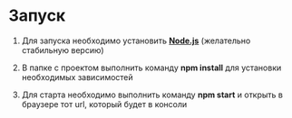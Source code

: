 # Запуск

1. Для запуска необходимо установить [**Node.js**](https://nodejs.org/en/) (желательно стабильную версию)

2. В папке с проектом выполнить команду **npm install** для установки необходимых зависимостей

3. Для старта необходимо выполнить команду **npm start** и открыть в браузере тот url, который будет в консоли